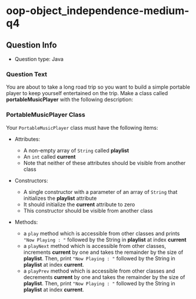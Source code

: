# oop-object_independence-medium-q4

## Question Info

- Question type: Java

### Question Text

You are about to take a long road trip so you want to build a simple portable player to keep yourself entertained on the 
trip. Make a class called **portableMusicPlayer** with the following description:

### PortableMusicPlayer Class

Your `PortableMusicPlayer` class must have the following items:

- Attributes:
    - A non-empty array of `String` called **playlist**
    - An `int` called **current**
    - Note that neither of these attributes should be visible from another class

- Constructors:
    - A single constructor with a parameter of an array of `String` that initializes the **playlist** attribute
    - It should initialize the **current** attribute to zero
    - This constructor should be visible from another class

- Methods:
    - a `play` method which is accessible from other classes and prints `"Now Playing : "` followed by the String in **playlist**
      at index **current**
    - a `playNext` method which is accessible from other classes, increments **current** by one and takes the remainder by the
      size of **playlist**. Then, print `"Now Playing : "` followed by the String in **playlist** at index **current**.
    - a `playPrev` method which is accessible from other classes and decrements **current** by one and takes the remainder by
      the size of **playlist**. Then, print `"Now Playing : "` followed by the String in **playlist** at index **current**.
  
